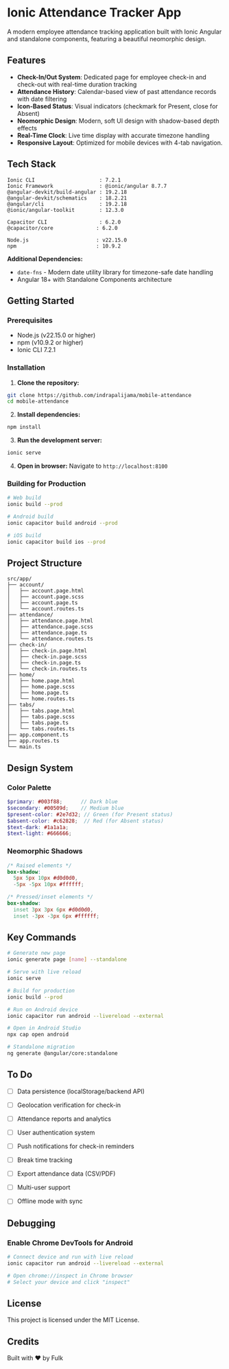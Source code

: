 # Ionic Attendance Tracker App

A modern employee attendance tracking application built with Ionic Angular and standalone components, featuring a beautiful neomorphic design.

## Features

- **Check-In/Out System**: Dedicated page for employee check-in and check-out with real-time duration tracking
- **Attendance History**: Calendar-based view of past attendance records with date filtering
- **Icon-Based Status**: Visual indicators (checkmark for Present, close for Absent)
- **Neomorphic Design**: Modern, soft UI design with shadow-based depth effects
- **Real-Time Clock**: Live time display with accurate timezone handling
- **Responsive Layout**: Optimized for mobile devices with 4-tab navigation.


## Tech Stack

```
Ionic CLI                     : 7.2.1
Ionic Framework               : @ionic/angular 8.7.7
@angular-devkit/build-angular : 19.2.18
@angular-devkit/schematics    : 18.2.21
@angular/cli                  : 19.2.18
@ionic/angular-toolkit        : 12.3.0

Capacitor CLI                 : 6.2.0
@capacitor/core              : 6.2.0

Node.js                      : v22.15.0
npm                          : 10.9.2
```

**Additional Dependencies:**

- `date-fns` - Modern date utility library for timezone-safe date handling
- Angular 18+ with Standalone Components architecture


## Getting Started

### Prerequisites

- Node.js (v22.15.0 or higher)
- npm (v10.9.2 or higher)
- Ionic CLI 7.2.1


### Installation

1. **Clone the repository:**

```bash
git clone https://github.com/indrapalijama/mobile-attendance
cd mobile-attendance
```

2. **Install dependencies:**

```bash
npm install
```

3. **Run the development server:**

```bash
ionic serve
```

4. **Open in browser:**
Navigate to `http://localhost:8100`

### Building for Production

```bash
# Web build
ionic build --prod

# Android build
ionic capacitor build android --prod

# iOS build
ionic capacitor build ios --prod
```


## Project Structure

```
src/app/
├── account/             
│   ├── account.page.html
│   ├── account.page.scss
│   ├── account.page.ts
│   └── account.routes.ts
├── attendance/          
│   ├── attendance.page.html
│   ├── attendance.page.scss
│   ├── attendance.page.ts
│   └── attendance.routes.ts
├── check-in/            
│   ├── check-in.page.html
│   ├── check-in.page.scss
│   ├── check-in.page.ts
│   └── check-in.routes.ts
├── home/                
│   ├── home.page.html
│   ├── home.page.scss
│   ├── home.page.ts
│   └── home.routes.ts
├── tabs/                
│   ├── tabs.page.html
│   ├── tabs.page.scss
│   ├── tabs.page.ts
│   └── tabs.routes.ts
├── app.component.ts     
├── app.routes.ts        
└── main.ts            
```


## Design System

### Color Palette

```scss
$primary: #003f88;      // Dark blue
$secondary: #00509d;    // Medium blue
$present-color: #2e7d32; // Green (for Present status)
$absent-color: #c62828;  // Red (for Absent status)
$text-dark: #1a1a1a;
$text-light: #666666;
```


### Neomorphic Shadows

```scss
/* Raised elements */
box-shadow:
  5px 5px 10px #d0d0d0,
  -5px -5px 10px #ffffff;

/* Pressed/inset elements */
box-shadow:
  inset 3px 3px 6px #d0d0d0,
  inset -3px -3px 6px #ffffff;
```


## Key Commands

```bash
# Generate new page
ionic generate page [name] --standalone

# Serve with live reload
ionic serve

# Build for production
ionic build --prod

# Run on Android device
ionic capacitor run android --livereload --external

# Open in Android Studio
npx cap open android

# Standalone migration
ng generate @angular/core:standalone
```


## To Do

- [ ] Data persistence (localStorage/backend API)
- [ ] Geolocation verification for check-in
- [ ] Attendance reports and analytics
- [ ] User authentication system
- [ ] Push notifications for check-in reminders
- [ ] Break time tracking
- [ ] Export attendance data (CSV/PDF)
- [ ] Multi-user support
- [ ] Offline mode with sync


## Debugging

### Enable Chrome DevTools for Android

```bash
# Connect device and run with live reload
ionic capacitor run android --livereload --external

# Open chrome://inspect in Chrome browser
# Select your device and click "inspect"
```


## License

This project is licensed under the MIT License.

## Credits

Built with ❤️ by Fulk
